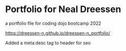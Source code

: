 # Portfolio for Neal Dreessen

a portfolio file for coding dojo bootcamp 2022

https://dreessen-n.github.io/dreessen-n_portfolio/

Added a meta:desc tag to header for seo 